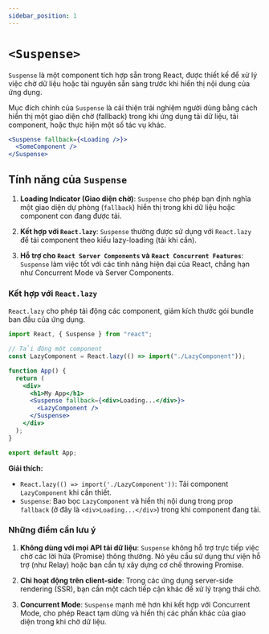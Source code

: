 ```yaml
---
sidebar_position: 1
---
```


# `<Suspense>`

`Suspense` là một component tích hợp sẵn trong React, được thiết kế để xử lý việc chờ dữ liệu hoặc tài nguyên sẵn sàng trước khi hiển thị nội dung của ứng dụng.

Mục đích chính của `Suspense` là cải thiện trải nghiệm người dùng bằng cách hiển thị một giao diện chờ (fallback) trong khi ứng dụng tải dữ liệu, tải component, hoặc thực hiện một số tác vụ khác.

```jsx
<Suspense fallback={<Loading />}>
  <SomeComponent />
</Suspense>
```

## **Tính năng của `Suspense`**

1.  **Loading Indicator (Giao diện chờ)**: `Suspense` cho phép bạn định nghĩa một giao diện dự phòng (`fallback`) hiển thị trong khi dữ liệu hoặc component con đang được tải.

2.  **Kết hợp với `React.lazy`**: `Suspense` thường được sử dụng với `React.lazy` để tải component theo kiểu lazy-loading (tải khi cần).

3.  **Hỗ trợ cho `React Server Components` và `React Concurrent Features`**: `Suspense` làm việc tốt với các tính năng hiện đại của React, chẳng hạn như Concurrent Mode và Server Components.

### Kết hợp với `React.lazy`

`React.lazy` cho phép tải động các component, giảm kích thước gói bundle ban đầu của ứng dụng.

```jsx
import React, { Suspense } from "react";

// Tải động một component
const LazyComponent = React.lazy(() => import("./LazyComponent"));

function App() {
  return (
    <div>
      <h1>My App</h1>
      <Suspense fallback={<div>Loading...</div>}>
        <LazyComponent />
      </Suspense>
    </div>
  );
}

export default App;
```

**Giải thích:**

- `React.lazy(() => import('./LazyComponent'))`: Tải component `LazyComponent` khi cần thiết.
- `Suspense`: Bao bọc `LazyComponent` và hiển thị nội dung trong prop `fallback` (ở đây là `<div>Loading...</div>`) trong khi component đang tải.

### Những điểm cần lưu ý

1.  **Không dùng với mọi API tải dữ liệu**: `Suspense` không hỗ trợ trực tiếp việc chờ các lời hứa (Promise) thông thường. Nó yêu cầu sử dụng thư viện hỗ trợ (như Relay) hoặc bạn cần tự xây dựng cơ chế throwing Promise.

2.  **Chỉ hoạt động trên client-side**: Trong các ứng dụng server-side rendering (SSR), bạn cần một cách tiếp cận khác để xử lý trạng thái chờ.

3.  **Concurrent Mode**: `Suspense` mạnh mẽ hơn khi kết hợp với Concurrent Mode, cho phép React tạm dừng và hiển thị các phần khác của giao diện trong khi chờ dữ liệu.
